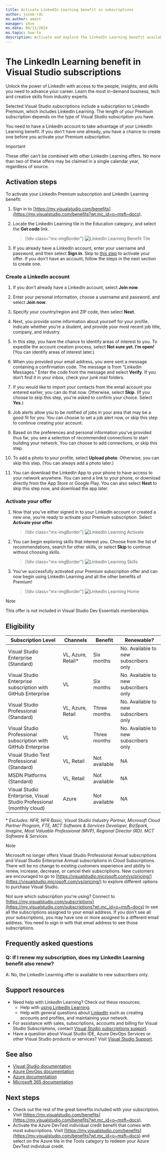 ```yaml
---
title: Activate LinkedIn Learning benefit in subscriptions
author: joseb-rdc
ms.author: amast
manager: shve
ms.date: 09/11/2024
ms.topic: how-to
description: Activate and explore the LinkedIn Learning benefit available in eligible Visual Studio subscriptions, and find answers to frequently asked questions.
---
```


# The LinkedIn Learning benefit in Visual Studio subscriptions

Unlock the power of LinkedIn with access to the people, insights, and skills you need to advance your career.  Learn the most in-demand business, tech and creative skills from industry experts.

Selected Visual Studio subscriptions include a subscription to LinkedIn Premium, which includes LinkedIn Learning.  The length of your Premium subscription depends on the type of Visual Studio subscription you have.

You need to have a LinkedIn account to take advantage of your LinkedIn Learning benefit.  If you don't have one already, you have a chance to create one before you activate your Premium subscription.

> [!IMPORTANT]
> These offer can't be combined with other LinkedIn Learning offers.  No more than two of these offers may be claimed in a single calendar year, regardless of source.

## Activation steps

To activate your LinkedIn Premium subscription and LinkedIn Learning benefit:
1. Sign in to [https://my.visualstudio.com/benefits](https://my.visualstudio.com/benefits?wt.mc_id=o~msft~docs).

0. Locate the LinkedIn Learning tile in the Education category, and select the **Get code** link.
   > [!div class="mx-imgBorder"]
   > ![LinkedIn Learning Benefit Tile](_img/vs-linkedin/vs-linkedin-6-month-tile.png "Screenshot of Linked In Learning tile. Get code button is highlighted.")

0. If you already have a LinkedIn account, enter your username and password, and then select **Sign in**.  Skip to [this step](#activate-your-offer) to activate your offer.  If you don't have an account, follow the steps in the next section to create one. 

### Create a LinkedIn account

1. If you don’t already have a LinkedIn account, select **Join now**.

0. Enter your personal information, choose a username and password, and select **Join now**.

0. Specify your country/region and ZIP code, then select **Next**.

0. Next, you provide some information about yourself for your profile.  Indicate whether you’re a student, and provide your most recent job title, company, and industry.

0. In this step, you have the chance to identify areas of interest to you.  To expedite the account creation process, select **Not sure yet.  I’m open!**  (You can identify areas of interest later.)

0. When you provided your email address, you were sent a message containing a confirmation code.  The message is from “Linkedin Messages.”  Enter the code from the message and select **Verify**.  If you don’t find it in your inbox, check your junk mail folders.  

0. If you would like to import your contacts from the email account you entered earlier, you can do that now.  Otherwise, select **Skip**. (If you choose to skip this step, you're asked to confirm your choice.  Select **Yes**.)

0. Job alerts allow you to be notified of jobs in your area that may be a good fit for you.  You can choose to set a job alert now, or skip this step to continue creating your account.

0. Based on the preferences and personal information you’ve provided thus far, you see a selection of recommended connections to start building your network.  You can choose to add connections, or skip this step.

0. To add a photo to your profile, select **Upload photo**.  Otherwise, you can skip this step.  (You can always add a photo later.)

0. You can download the LinkedIn App to your phone to have access to your network anywhere.  You can send a link to your phone, or download directly from the App Store or Google Play.  You can also select **Next** to skip this step now, and download the app later.

### Activate your offer

1. Now that you’ve either signed in to your LinkedIn account or created a new one, you’re ready to activate your Premium subscription. Select **Activate your offer**.
   > [!div class="mx-imgBorder"]
   > ![LinkedIn Learning Activate](_img/vs-linkedin/vs-linkedin-Activate1.png "Screenshot of offering description page.  Activate your offer button is highlighted.")

0. You can begin exploring skills that interest you.  Choose from the list of recommendations, search for other skills, or select **Skip** to continue without choosing skills.
   > [!div class="mx-imgBorder"]
   > ![LinkedIn Learning Skills](_img/vs-linkedin/vs-linkedin-skills.png "Screenshot of skill area selection page.  Skip button is highlighted.")

0. You’ve successfully activated your Premium subscription offer and can now begin using LinkedIn Learning and all the other benefits of Premium!
   > [!div class="mx-imgBorder"]
   > ![LinkedIn Learning Home](_img/vs-linkedin/vs-linkedin-learning-home.png "Screenshot of welcome page for Linked In Premium.")

> [!NOTE]
> This offer is not included in Visual Studio Dev Essentials memberships.

## Eligibility

| Subscription Level | Channels | Benefit | Renewable? |
|--------------------|----------|---------|------------|
| Visual Studio Enterprise (Standard)   | VL, Azure, Retail\* | Six months |  No.  Available to new subscribers only |
| Visual Studio Enterprise subscription with GitHub Enterprise   | VL | Six months |  No.  Available to new subscribers only |
| Visual Studio Professional (Standard) | VL, Azure, Retail | Three months | No.  Available to new subscribers only |
| Visual Studio Professional subscription with GitHub Enterprise | VL | Three months | No.  Available to new subscribers only |
| Visual Studio Test Professional (Standard) | VL, Retail | Not available |  NA |
| MSDN Platforms (Standard) | VL, Retail | Not available | NA |
| Visual Studio Enterprise, Visual Studio Professional (monthly cloud) | Azure | Not available | NA |

\*  *Excludes:  NFR, NFR Basic, Visual Studio Industry Partner, Microsoft Cloud Partner Program, FTE, MCT Software & Services Developer, BizSpark, Imagine, Most Valuable Professional (MVP), Regional Director (RD).  MCT Software & Services.*

> [!NOTE]
> Microsoft no longer offers Visual Studio Professional Annual subscriptions and Visual Studio Enterprise Annual subscriptions in Cloud Subscriptions. There will be no change to existing customers experience and ability to renew, increase, decrease, or cancel their subscriptions. New customers are encouraged to go to [https://visualstudio.microsoft.com/vs/pricing/](https://visualstudio.microsoft.com/vs/pricing/) to explore different options to purchase Visual Studio.

Not sure which subscription you're using?  Connect to [https://my.visualstudio.com/subscriptions](https://my.visualstudio.com/subscriptions?wt.mc_id=o~msft~docs) to see all the subscriptions assigned to your email address. If you don't see all your subscriptions, you may have one or more assigned to a different email address.  You need to sign in with that email address to see those subscriptions.

## Frequently asked questions

### Q: If I renew my subscription, does my LinkedIn Learning benefit also renew?

A:  No, the LinkedIn Learning offer is available to new subscribers only.

## Support resources

+ Need help with LinkedIn Learning?  Check out these resources:
  + Help with [using LinkedIn Learning](https://www.linkedin.com/help/learning).
  + Help with general questions about [LinkedIn](https://www.linkedin.com/help/linkedin) such as creating accounts and profiles, and maintaining your network.
+ For assistance with sales, subscriptions, accounts and billing for Visual Studio Subscriptions, contact [Visual Studio subscriptions support](https://my.visualstudio.com/gethelp).
+ Have a question about Visual Studio IDE, Azure DevOps Services or other Visual Studio products or services?  Visit [Visual Studio Support](https://visualstudio.microsoft.com/support/).

## See also

+ [Visual Studio documentation](/visualstudio/)
+ [Azure DevOps documentation](/azure/devops/)
+ [Azure documentation](/azure/)
+ [Microsoft 365 documentation](/microsoft-365/)

## Next steps

+ Check out the rest of the great benefits included with your subscription. Visit [https://my.visualstudio.com/benefits](https://my.visualstudio.com/benefits?wt.mc_id=o~msft~docs).
+ Activate the Azure DevTest individual credit benefit that comes with most subscriptions.  Visit [https://my.visualstudio.com/benefits](https://my.visualstudio.com/benefits?wt.mc_id=o~msft~docs) and select on the Azure tile in the Tools category to redeem your Azure DevTest individual credit.